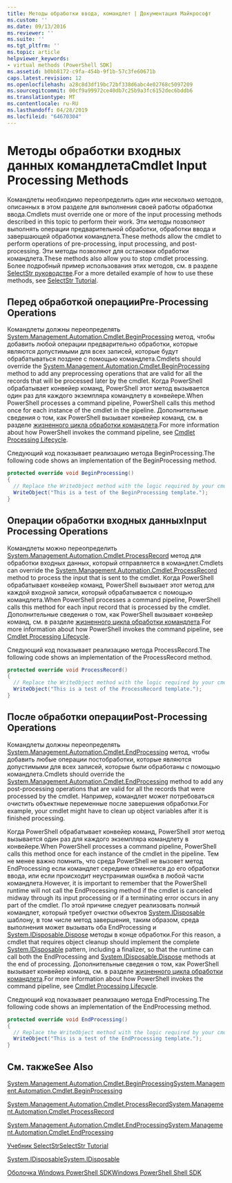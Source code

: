 ```yaml
---
title: Методы обработки ввода, командлет | Документация Майкрософт
ms.custom: ''
ms.date: 09/13/2016
ms.reviewer: ''
ms.suite: ''
ms.tgt_pltfrm: ''
ms.topic: article
helpviewer_keywords:
- virtual methods (PowerShell SDK]
ms.assetid: b0bb8172-c9fa-454b-9f1b-57c3fe60671b
caps.latest.revision: 12
ms.openlocfilehash: a28c8d3df19bc72bf338d6abc4e02768c5097209
ms.sourcegitcommit: 00cf9a99972ce40db7c25b9a3fc6152dec6bddb6
ms.translationtype: MT
ms.contentlocale: ru-RU
ms.lasthandoff: 04/28/2019
ms.locfileid: "64670304"
---
```

# <a name="cmdlet-input-processing-methods"></a><span data-ttu-id="3948a-102">Методы обработки входных данных командлета</span><span class="sxs-lookup"><span data-stu-id="3948a-102">Cmdlet Input Processing Methods</span></span>

<span data-ttu-id="3948a-103">Командлеты необходимо переопределить один или несколько методов, описанных в этом разделе для выполнения своей работы обработки ввода.</span><span class="sxs-lookup"><span data-stu-id="3948a-103">Cmdlets must override one or more of the input processing methods described in this topic to perform their work.</span></span>
<span data-ttu-id="3948a-104">Эти методы позволяют выполнять операции предварительной обработки, обработки ввода и завершающей обработки командлета.</span><span class="sxs-lookup"><span data-stu-id="3948a-104">These methods allow the cmdlet to perform operations of pre-processing, input processing, and post-processing.</span></span>
<span data-ttu-id="3948a-105">Эти методы позволяют для остановки обработки командлета.</span><span class="sxs-lookup"><span data-stu-id="3948a-105">These methods also allow you to stop cmdlet processing.</span></span>
<span data-ttu-id="3948a-106">Более подробный пример использования этих методов, см. в разделе [SelectStr руководстве](selectstr-tutorial.md).</span><span class="sxs-lookup"><span data-stu-id="3948a-106">For a more detailed example of how to use these methods, see [SelectStr Tutorial](selectstr-tutorial.md).</span></span>

## <a name="pre-processing-operations"></a><span data-ttu-id="3948a-107">Перед обработкой операции</span><span class="sxs-lookup"><span data-stu-id="3948a-107">Pre-Processing Operations</span></span>

<span data-ttu-id="3948a-108">Командлеты должны переопределять [System.Management.Automation.Cmdlet.BeginProcessing](/dotnet/api/System.Management.Automation.Cmdlet.BeginProcessing) метод, чтобы добавить любой операции предварительно обработки, которые являются допустимыми для всех записей, которые будут обрабатываться позднее с помощью командлета.</span><span class="sxs-lookup"><span data-stu-id="3948a-108">Cmdlets should override the [System.Management.Automation.Cmdlet.BeginProcessing](/dotnet/api/System.Management.Automation.Cmdlet.BeginProcessing) method to add any preprocessing operations that are valid for all the records that will be processed later by the cmdlet.</span></span>
<span data-ttu-id="3948a-109">Когда PowerShell обрабатывает конвейер команд, PowerShell этот метод вызывается один раз для каждого экземпляра командлету в конвейере.</span><span class="sxs-lookup"><span data-stu-id="3948a-109">When PowerShell processes a command pipeline, PowerShell calls this method once for each instance of the cmdlet in the pipeline.</span></span>
<span data-ttu-id="3948a-110">Дополнительные сведения о том, как PowerShell вызывает конвейер команд, см. в разделе [жизненного цикла обработки командлета](/previous-versions/ms714429(v=vs.85)).</span><span class="sxs-lookup"><span data-stu-id="3948a-110">For more information about how PowerShell invokes the command pipeline, see [Cmdlet Processing Lifecycle](/previous-versions/ms714429(v=vs.85)).</span></span>

<span data-ttu-id="3948a-111">Следующий код показывает реализацию метода BeginProcessing.</span><span class="sxs-lookup"><span data-stu-id="3948a-111">The following code shows an implementation of the BeginProcessing method.</span></span>

```csharp
protected override void BeginProcessing()
{
  // Replace the WriteObject method with the logic required by your cmdlet.
  WriteObject("This is a test of the BeginProcessing template.");
}
```

## <a name="input-processing-operations"></a><span data-ttu-id="3948a-112">Операции обработки входных данных</span><span class="sxs-lookup"><span data-stu-id="3948a-112">Input Processing Operations</span></span>

<span data-ttu-id="3948a-113">Командлеты можно переопределить [System.Management.Automation.Cmdlet.ProcessRecord](/dotnet/api/System.Management.Automation.Cmdlet.ProcessRecord) метод для обработки входных данных, который отправляется в командлет.</span><span class="sxs-lookup"><span data-stu-id="3948a-113">Cmdlets can override the [System.Management.Automation.Cmdlet.ProcessRecord](/dotnet/api/System.Management.Automation.Cmdlet.ProcessRecord) method to process the input that is sent to the cmdlet.</span></span>
<span data-ttu-id="3948a-114">Когда PowerShell обрабатывает конвейер команд, PowerShell вызывает этот метод для каждой входной записи, который обрабатывается с помощью командлета.</span><span class="sxs-lookup"><span data-stu-id="3948a-114">When PowerShell processes a command pipeline, PowerShell calls this method for each input record that is processed by the cmdlet.</span></span>
<span data-ttu-id="3948a-115">Дополнительные сведения о том, как PowerShell вызывает конвейер команд, см. в разделе [жизненного цикла обработки командлета](/previous-versions/ms714429(v=vs.85)).</span><span class="sxs-lookup"><span data-stu-id="3948a-115">For more information about how PowerShell invokes the command pipeline, see [Cmdlet Processing Lifecycle](/previous-versions/ms714429(v=vs.85)).</span></span>

<span data-ttu-id="3948a-116">Следующий код показывает реализацию метода ProcessRecord.</span><span class="sxs-lookup"><span data-stu-id="3948a-116">The following code shows an implementation of the ProcessRecord method.</span></span>

```csharp
protected override void ProcessRecord()
{
  // Replace the WriteObject method with the logic required by your cmdlet.
  WriteObject("This is a test of the ProcessRecord template.");
}
```

## <a name="post-processing-operations"></a><span data-ttu-id="3948a-117">После обработки операции</span><span class="sxs-lookup"><span data-stu-id="3948a-117">Post-Processing Operations</span></span>

<span data-ttu-id="3948a-118">Командлеты должны переопределять [System.Management.Automation.Cmdlet.EndProcessing](/dotnet/api/System.Management.Automation.Cmdlet.EndProcessing) метод, чтобы добавить любые операции постобработки, которые являются допустимыми для всех записей, которые были обработаны с помощью командлета.</span><span class="sxs-lookup"><span data-stu-id="3948a-118">Cmdlets should override the [System.Management.Automation.Cmdlet.EndProcessing](/dotnet/api/System.Management.Automation.Cmdlet.EndProcessing) method to add any post-processing operations that are valid for all the records that were processed by the cmdlet.</span></span>
<span data-ttu-id="3948a-119">Например, командлет может потребоваться очистить объектные переменные после завершения обработки.</span><span class="sxs-lookup"><span data-stu-id="3948a-119">For example, your cmdlet might have to clean up object variables after it is finished processing.</span></span>

<span data-ttu-id="3948a-120">Когда PowerShell обрабатывает конвейер команд, PowerShell этот метод вызывается один раз для каждого экземпляра командлету в конвейере.</span><span class="sxs-lookup"><span data-stu-id="3948a-120">When PowerShell processes a command pipeline, PowerShell calls this method once for each instance of the cmdlet in the pipeline.</span></span>
<span data-ttu-id="3948a-121">Тем не менее важно помнить, что среда PowerShell не вызовет метод EndProcessing если командлет середине отменяется до его обработки ввода, или если происходит неустранимая ошибка в любой части командлета.</span><span class="sxs-lookup"><span data-stu-id="3948a-121">However, it is important to remember that the PowerShell runtime will not call the EndProcessing method if the cmdlet is canceled midway through its input processing or if a terminating error occurs in any part of the cmdlet.</span></span>
<span data-ttu-id="3948a-122">По этой причине следует реализовать полный командлет, который требует очистки объектов [System.IDisposable](/dotnet/api/System.IDisposable) шаблону, в том числе метод завершения, таким образом, среда выполнения может вызывать оба EndProcessing и [ System.IDisposable.Dispose](/dotnet/api/System.IDisposable.Dispose) методы в конце обработки.</span><span class="sxs-lookup"><span data-stu-id="3948a-122">For this reason, a cmdlet that requires object cleanup should implement the complete [System.IDisposable](/dotnet/api/System.IDisposable) pattern, including a finalizer, so that the runtime can call both the EndProcessing and [System.IDisposable.Dispose](/dotnet/api/System.IDisposable.Dispose) methods at the end of processing.</span></span>
<span data-ttu-id="3948a-123">Дополнительные сведения о том, как PowerShell вызывает конвейер команд, см. в разделе [жизненного цикла обработки командлета](/previous-versions/ms714429(v=vs.85)).</span><span class="sxs-lookup"><span data-stu-id="3948a-123">For more information about how PowerShell invokes the command pipeline, see [Cmdlet Processing Lifecycle](/previous-versions/ms714429(v=vs.85)).</span></span>

<span data-ttu-id="3948a-124">Следующий код показывает реализацию метода EndProcessing.</span><span class="sxs-lookup"><span data-stu-id="3948a-124">The following code shows an implementation of the EndProcessing method.</span></span>

```csharp
protected override void EndProcessing()
{
  // Replace the WriteObject method with the logic required by your cmdlet.
  WriteObject("This is a test of the EndProcessing template.");
}
```

## <a name="see-also"></a><span data-ttu-id="3948a-125">См. также</span><span class="sxs-lookup"><span data-stu-id="3948a-125">See Also</span></span>

[<span data-ttu-id="3948a-126">System.Management.Automation.Cmdlet.BeginProcessing</span><span class="sxs-lookup"><span data-stu-id="3948a-126">System.Management.Automation.Cmdlet.BeginProcessing</span></span>](/dotnet/api/System.Management.Automation.Cmdlet.BeginProcessing)

[<span data-ttu-id="3948a-127">System.Management.Automation.Cmdlet.ProcessRecord</span><span class="sxs-lookup"><span data-stu-id="3948a-127">System.Management.Automation.Cmdlet.ProcessRecord</span></span>](/dotnet/api/System.Management.Automation.Cmdlet.ProcessRecord)

[<span data-ttu-id="3948a-128">System.Management.Automation.Cmdlet.EndProcessing</span><span class="sxs-lookup"><span data-stu-id="3948a-128">System.Management.Automation.Cmdlet.EndProcessing</span></span>](/dotnet/api/System.Management.Automation.Cmdlet.EndProcessing)

[<span data-ttu-id="3948a-129">Учебник SelectStr</span><span class="sxs-lookup"><span data-stu-id="3948a-129">SelectStr Tutorial</span></span>](selectstr-tutorial.md)

[<span data-ttu-id="3948a-130">System.IDisposable</span><span class="sxs-lookup"><span data-stu-id="3948a-130">System.IDisposable</span></span>](/dotnet/api/System.IDisposable)

[<span data-ttu-id="3948a-131">Оболочка Windows PowerShell SDK</span><span class="sxs-lookup"><span data-stu-id="3948a-131">Windows PowerShell Shell SDK</span></span>](../windows-powershell-reference.md)
